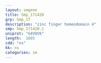 ```yaml
---
layout: smgene
title: Smp_171420
grp: Smp_17
description: "zinc finger homeodomain 4"
smp: Smp_171420.1
uniprot: "G4VQV6"
length:  1605
cdd: "ns"
kk: ns
categories: sm
---
```

